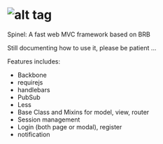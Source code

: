 ![alt tag](http://spirtfire.com/res/img/spinel.png)
======
Spinel: A fast web MVC framework based on BRB

Still documenting how to use it, please be patient ...

Features includes:
- Backbone
- requirejs
- handlebars
- PubSub
- Less
- Base Class and Mixins for model, view, router
- Session management
- Login (both page or modal), register
- notification
